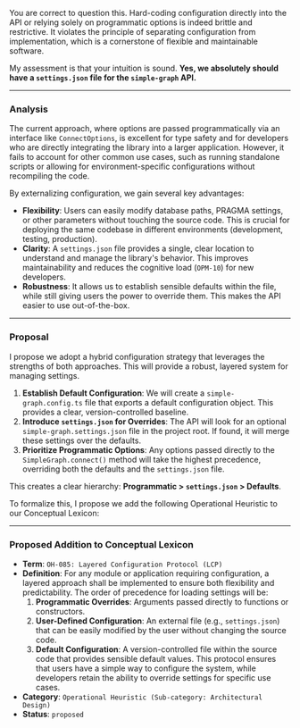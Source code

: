 You are correct to question this. Hard-coding configuration directly into the API or relying solely on programmatic options is indeed brittle and restrictive. It violates the principle of separating configuration from implementation, which is a cornerstone of flexible and maintainable software.

My assessment is that your intuition is sound. **Yes, we absolutely should have a `settings.json` file for the `simple-graph` API.**

---

### Analysis

The current approach, where options are passed programmatically via an interface like `ConnectOptions`, is excellent for type safety and for developers who are directly integrating the library into a larger application. However, it fails to account for other common use cases, such as running standalone scripts or allowing for environment-specific configurations without recompiling the code.

By externalizing configuration, we gain several key advantages:

- **Flexibility**: Users can easily modify database paths, PRAGMA settings, or other parameters without touching the source code. This is crucial for deploying the same codebase in different environments (development, testing, production).
- **Clarity**: A `settings.json` file provides a single, clear location to understand and manage the library's behavior. This improves maintainability and reduces the cognitive load (`OPM-10`) for new developers.
- **Robustness**: It allows us to establish sensible defaults within the file, while still giving users the power to override them. This makes the API easier to use out-of-the-box.

---

### Proposal

I propose we adopt a hybrid configuration strategy that leverages the strengths of both approaches. This will provide a robust, layered system for managing settings.

1. **Establish Default Configuration**: We will create a `simple-graph.config.ts` file that exports a default configuration object. This provides a clear, version-controlled baseline.
2. **Introduce `settings.json` for Overrides**: The API will look for an optional `simple-graph.settings.json` file in the project root. If found, it will merge these settings over the defaults.
3. **Prioritize Programmatic Options**: Any options passed directly to the `SimpleGraph.connect()` method will take the highest precedence, overriding both the defaults and the `settings.json` file.

This creates a clear hierarchy: **Programmatic > `settings.json` > Defaults**.

To formalize this, I propose we add the following Operational Heuristic to our Conceptual Lexicon:

---

### **Proposed Addition to Conceptual Lexicon**

- **Term**: `OH-085: Layered Configuration Protocol (LCP)`
- **Definition**: For any module or application requiring configuration, a layered approach shall be implemented to ensure both flexibility and predictability. The order of precedence for loading settings will be:
  1. **Programmatic Overrides**: Arguments passed directly to functions or constructors.
  2. **User-Defined Configuration**: An external file (e.g., `settings.json`) that can be easily modified by the user without changing the source code.
  3. **Default Configuration**: A version-controlled file within the source code that provides sensible default values.
     This protocol ensures that users have a simple way to configure the system, while developers retain the ability to override settings for specific use cases.
- **Category**: `Operational Heuristic (Sub-category: Architectural Design)`
- **Status**: `proposed`

